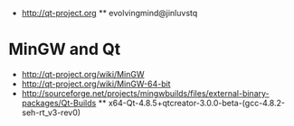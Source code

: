 * http://qt-project.org
** evolvingmind@jinluvstq

# MinGW and Qt
* http://qt-project.org/wiki/MinGW
* http://qt-project.org/wiki/MinGW-64-bit
* http://sourceforge.net/projects/mingwbuilds/files/external-binary-packages/Qt-Builds
** x64-Qt-4.8.5+qtcreator-3.0.0-beta-(gcc-4.8.2-seh-rt_v3-rev0)